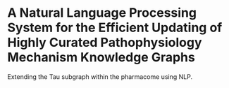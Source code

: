 # A Natural Language Processing System for the Efficient Updating of Highly Curated Pathophysiology Mechanism Knowledge Graphs 
Extending the Tau subgraph within the pharmacome using NLP.
